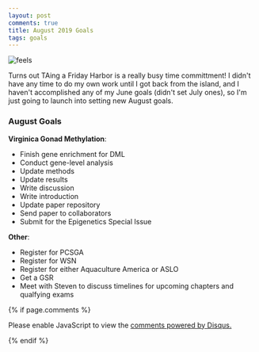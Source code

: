 ```yaml
---
layout: post
comments: true
title: August 2019 Goals
tags: goals
---
```


![feels](https://user-images.githubusercontent.com/22335838/62399764-c8e53400-b531-11e9-81c6-c11e6bb7022f.jpg)

Turns out TAing a Friday Harbor is a really busy time committment! I didn't have any time to do my own work until I got back from the island, and I haven't accomplished any of my June goals (didn't set July ones), so I'm just going to launch into setting new August goals.

### August Goals

**Virginica Gonad Methylation**:

- Finish gene enrichment for DML
- Conduct gene-level analysis
- Update methods
- Update results
- Write discussion
- Write introduction
- Update paper repository
- Send paper to collaborators
- Submit for the Epigenetics Special Issue

**Other**:

- Register for PCSGA
- Register for WSN
- Register for either Aquaculture America or ASLO
- Get a GSR
- Meet with Steven to discuss timelines for upcoming chapters and qualfying exams

{% if page.comments %}

<div id="disqus_thread"></div>
<script>

/**
*  RECOMMENDED CONFIGURATION VARIABLES: EDIT AND UNCOMMENT THE SECTION BELOW TO INSERT DYNAMIC VALUES FROM YOUR PLATFORM OR CMS.
*  LEARN WHY DEFINING THESE VARIABLES IS IMPORTANT: https://disqus.com/admin/universalcode/#configuration-variables*/
/*
var disqus_config = function () {
this.page.url = PAGE_URL;  // Replace PAGE_URL with your page's canonical URL variable
this.page.identifier = PAGE_IDENTIFIER; // Replace PAGE_IDENTIFIER with your page's unique identifier variable
};
*/
(function() { // DON'T EDIT BELOW THIS LINE
var d = document, s = d.createElement('script');
s.src = 'https://the-responsible-grad-student.disqus.com/embed.js';
s.setAttribute('data-timestamp', +new Date());
(d.head || d.body).appendChild(s);
})();
</script>
<noscript>Please enable JavaScript to view the <a href="https://disqus.com/?ref_noscript">comments powered by Disqus.</a></noscript>

{% endif %}

<script id="dsq-count-scr" src="//the-responsible-grad-student.disqus.com/count.js" async></script>
